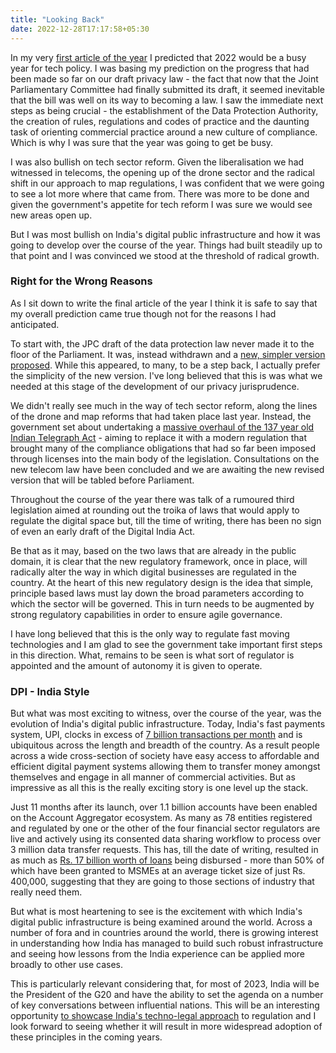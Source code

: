 ```yaml
---
title: "Looking Back"
date: 2022-12-28T17:17:58+05:30
---
```


In my very [first article of the year](https://exmachina.substack.com/p/2022) I predicted that 2022 would be a busy year for tech policy. I was basing my prediction on the progress that had been made so far on our draft privacy law - the fact that now that the Joint Parliamentary Committee had finally submitted its draft, it seemed inevitable that the bill was well on its way to becoming a law. I saw the immediate next steps as being crucial - the establishment of the Data Protection Authority, the creation of rules, regulations and codes of practice and the daunting task of orienting commercial practice around a new culture of compliance. Which is why I was sure that the year was going to get be busy.

I was also bullish on tech sector reform. Given the liberalisation we had witnessed in telecoms, the opening up of the drone sector and the radical shift in our approach to map regulations, I was confident that we were going to see a lot more where that came from. There was more to be done and given the government's appetite for tech reform I was sure we would see new areas open up.

But I was most bullish on India's digital public infrastructure and how it was going to develop over the course of the year. Things had built steadily up to that point and I was convinced we stood at the threshold of radical growth.

### Right for the Wrong Reasons

As I sit down to write the final article of the year I think it is safe to say that my overall prediction came true though not for the reasons I had anticipated.

To start with, the JPC draft of the data protection law never made it to the floor of the Parliament. It was, instead withdrawn and a [new, simpler version proposed](https://exmachina.substack.com/p/digital-personal-data-protection). While this appeared, to many, to be a step back, I actually prefer the simplicity of the new version. I've long believed that this is was what we needed at this stage of the development of our privacy jurisprudence.

We didn't really see much in the way of tech sector reform, along the lines of the drone and map reforms that had taken place last year. Instead, the government set about undertaking a [massive overhaul of the 137 year old Indian Telegraph Act](https://exmachina.substack.com/p/poorly-defined) - aiming to replace it with a modern regulation that brought many of the compliance obligations that had so far been imposed through licenses into the main body of the legislation. Consultations on the new telecom law have been concluded and we are awaiting the new revised version that will be tabled before Parliament.

Throughout the course of the year there was talk of a rumoured third legislation aimed at rounding out the troika of laws that would apply to regulate the digital space but, till the time of writing, there has been no sign of even an early draft of the Digital India Act.

Be that as it may, based on the two laws that are already in the public domain, it is clear that the new regulatory framework, once in place, will radically alter the way in which digital businesses are regulated in the country. At the heart of this new regulatory design is the idea that simple, principle based laws must lay down the broad parameters according to which the sector will be governed. This in turn needs to be augmented by strong regulatory capabilities in order to ensure agile governance.

I have long believed that this is the only way to regulate fast moving technologies and I am glad to see the government take important first steps in this direction. What, remains to be seen is what sort of regulator is appointed and the amount of autonomy it is given to operate.

### DPI - India Style

But what was most exciting to witness, over the course of the year, was the evolution of India's digital public infrastructure. Today, India's fast payments system, UPI, clocks in excess of [7 billion transactions per month](https://www.npci.org.in/what-we-do/upi/product-statistics) and is ubiquitous across the length and breadth of the country. As a result people across a wide cross-section of society have easy access to affordable and efficient digital payment systems allowing them to transfer money amongst themselves and engage in all manner of commercial activities. But as impressive as all this is the really exciting story is one level up the stack.

Just 11 months after its launch, over 1.1 billion accounts have been enabled on the Account Aggregator ecosystem. As many as 78 entities registered and regulated by one or the other of the four financial sector regulators are live and actively using its consented data sharing workflow to process over 3 million data transfer requests. This has, till the date of writing, resulted in as much as [Rs. 17 billion worth of loans](https://sahamati.org.in/expected-evolution-of-account-aggregator-ecosystem-2023-2027/) being disbursed - more than 50% of which have been granted to MSMEs at an average ticket size of just Rs. 400,000, suggesting that they are going to those sections of industry that really need them.

But what is most heartening to see is the excitement with which India's digital public infrastructure is being examined around the world. Across a number of fora and in countries around the world, there is growing interest in understanding how India has managed to build such robust infrastructure and seeing how lessons from the India experience can be applied more broadly to other use cases.

This is particularly relevant considering that, for most of 2023, India will be the President of the G20 and have the ability to set the agenda on a number of key conversations between influential nations. This will be an interesting opportunity [to showcase India's techno-legal approach](https://exmachina.rahulmatthan.com/data-governance-the-dpi-way/) to regulation and I look forward to seeing whether it will result in more widespread adoption of these principles in the coming years.